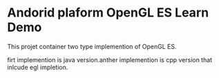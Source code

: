 # Andorid plaform OpenGL ES Learn Demo

This projet container two type implemention of OpenGL ES.

firt implemention is java version.anther implemention is cpp version that inlcude egl impletion.
